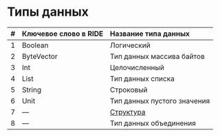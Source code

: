 # Типы данных

| # | Ключевое слово в RIDE | Название типа данных |
| :--- | :--- | :--- |
| 1 | Boolean | Логический |
| 2 | ByteVector | Тип данных массива байтов |
| 3 | Int | Целочисленный |
| 4 | List | Тип данных списка |
| 5 | String | Строковый |
| 6 | Unit | Тип данных пустого значения |
| 7 | — | [Структура](/ride/structures.md) |
| 8 | — | Тип данных объединения |
